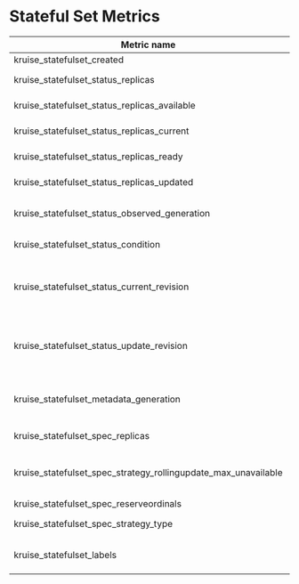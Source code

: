 # Stateful Set Metrics

| Metric name                                                    | Description                                                                                                        | Status |
| -------------------------------------------------------------- | ------------------------------------------------------------------------------------------------------------------ | ------ |
| kruise_statefulset_created                                     | Unix creation timestamp                                                                                            | STABLE |
| kruise_statefulset_status_replicas                             | Number of desired pods for a StatefulSet.                                                                          | STABLE |
| kruise_statefulset_status_replicas_available                   | The number of available replicas per StatefulSet.                                                                  | STABLE |
| kruise_statefulset_status_replicas_current                     | The number of current replicas per StatefulSet.                                                                    | STABLE |
| kruise_statefulset_status_replicas_ready                       | The number of ready replicas per StatefulSet.                                                                      | STABLE |
| kruise_statefulset_status_replicas_updated                     | The number of updated replicas per StatefulSet.                                                                    | STABLE |
| kruise_statefulset_status_observed_generation                  | The generation observed by the StatefulSet controller.                                                             | STABLE |
| kruise_statefulset_status_condition                            | The current status conditions of a statefulset                                                                     | STABLE |
| kruise_statefulset_status_current_revision                     | Indicates the version of the StatefulSet used to generate Pods in the sequence [0,currentReplicas).                | STABLE |
| kruise_statefulset_status_update_revision                      | Indicates the version of the StatefulSet used to generate Pods in the sequence [replicas-updatedReplicas,replicas) | STABLE |
| kruise_statefulset_metadata_generation                         | Sequence number representing a specific generation of the desired state for the StatefulSet.                       | STABLE |
| kruise_statefulset_spec_replicas                               | Number of desired pods for a statefulset                                                                           | STABLE |
| kruise_statefulset_spec_strategy_rollingupdate_max_unavailable | Maximum number of unavailable replicas during a rolling update of a statefulset                                    | STABLE |
| kruise_statefulset_spec_reserveordinals                        |                                                                                                                    | STABLE |
| kruise_statefulset_spec_strategy_type                          | The type of updateStrategy                                                                                         | STABLE |
| kruise_statefulset_labels                                      | Kubernetes labels converted to Prometheus labels.                                                                  | STABLE |